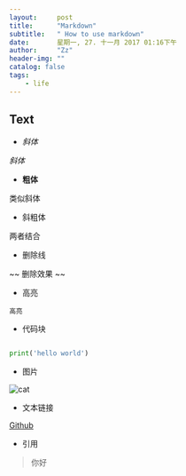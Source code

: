 ```yaml
---
layout:     post
title:      "Markdown"
subtitle:   " How to use markdown"
date:       星期一, 27. 十一月 2017 01:16下午 
author:     "Zz"
header-img: ""
catalog: false
tags:
    - life
---
```


## Text
* *斜体* 
	
_斜体_	
	
* **粗体**  

类似斜体

* 斜粗体 

两者结合

* 删除线

~~ 删除效果 ~~  

* 高亮

 ` 高亮 `
 
 * 代码块
 
 ``` python

 print('hello world')

 ```
 
 * 图片
 
![cat](https://help.github.com/assets/images/site/favicon.ico "logo")


* 文本链接

[Github](https://github.com/ZzSean)
 
* 引用

> 你好
